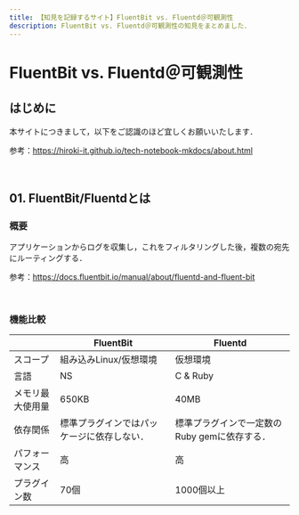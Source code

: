 ```yaml
---
title: 【知見を記録するサイト】FluentBit vs. Fluentd＠可観測性
description: FluentBit vs. Fluentd＠可観測性の知見をまとめました．
---
```


# FluentBit vs. Fluentd＠可観測性

## はじめに

本サイトにつきまして，以下をご認識のほど宜しくお願いいたします．

参考：https://hiroki-it.github.io/tech-notebook-mkdocs/about.html

<br>

## 01. FluentBit/Fluentdとは

### 概要

アプリケーションからログを収集し，これをフィルタリングした後，複数の宛先にルーティングする．

参考：https://docs.fluentbit.io/manual/about/fluentd-and-fluent-bit

<br>

### 機能比較

|                  | FluentBit                                  | Fluentd                                      |
| ---------------- | ------------------------------------------ | -------------------------------------------- |
| スコープ         | 組み込みLinux/仮想環境                     | 仮想環境                                     |
| 言語             | NS                                         | C & Ruby                                     |
| メモリ最大使用量 | 650KB                                      | 40MB                                         |
| 依存関係         | 標準プラグインではパッケージに依存しない． | 標準プラグインで一定数のRuby gemに依存する． |
| パフォーマンス   | 高                                         | 高                                           |
| プラグイン数     | 70個                                       | 1000個以上                                   |

